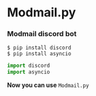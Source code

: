 # Modmail.py
### Modmail discord bot 




``` 
$ pip install discord 
$ pip install asyncio
```

```py
import discord
import asyncio
```

**Now you can use** ```Modmail.py``` 
